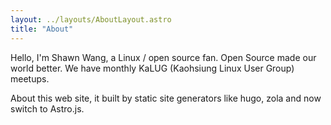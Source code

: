 ```yaml
---
layout: ../layouts/AboutLayout.astro
title: "About"
---
```


Hello, I'm Shawn Wang, a Linux / open source fan.
Open Source made our world better.
We have monthly KaLUG (Kaohsiung Linux User Group) meetups.

About this web site, it built by static site generators like hugo, zola and now switch to Astro.js.
